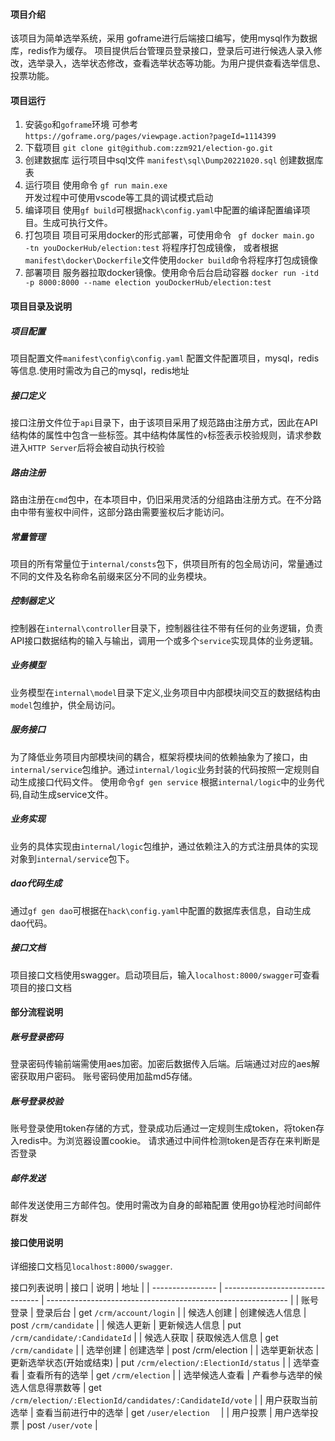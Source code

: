 #### 项目介绍
该项目为简单选举系统，采用 goframe进行后端接口编写，使用mysql作为数据库，redis作为缓存。
项目提供后台管理员登录接口，登录后可进行候选人录入修改，选举录入，选举状态修改，查看选举状态等功能。为用户提供查看选举信息、投票功能。

#### 项目运行
1. 安装`go`和`goframe`环境
可参考`https://goframe.org/pages/viewpage.action?pageId=1114399`
2. 下载项目
`git clone git@github.com:zzm921/election-go.git`
3. 创建数据库
运行项目中sql文件 `manifest\sql\Dump20221020.sql` 创建数据库表
4. 运行项目
使用命令
`gf run main.exe`   
开发过程中可使用vscode等工具的调试模式启动
5. 编译项目
使用`gf build`可根据`hack\config.yaml`中配置的编译配置编译项目。生成可执行文件。
6. 打包项目
项目可采用docker的形式部署，可使用命令
` gf docker main.go  -tn youDockerHub/election:test` 将程序打包成镜像，
或者根据`manifest\docker\Dockerfile`文件使用`docker build`命令将程序打包成镜像
7. 部署项目
服务器拉取docker镜像。使用命令后台启动容器
`docker run -itd -p 8000:8000 --name election youDockerHub/election:test`

#### 项目目录及说明
##### 项目配置
项目配置文件`manifest\config\config.yaml` 配置文件配置项目，mysql，redis等信息.使用时需改为自己的mysql，redis地址

##### 接口定义
接口注册文件位于`api`目录下，由于该项目采用了规范路由注册方式，因此在API结构体的属性中包含一些标签。其中结构体属性的`v`标签表示校验规则，请求参数进入`HTTP Server`后将会被自动执行校验

##### 路由注册
路由注册在`cmd`包中，在本项目中，仍旧采用灵活的分组路由注册方式。在不分路由中带有鉴权中间件，这部分路由需要鉴权后才能访问。

##### 常量管理
项目的所有常量位于`internal/consts`包下，供项目所有的包全局访问，常量通过不同的文件及名称命名前缀来区分不同的业务模块。

##### 控制器定义
控制器在`internal\controller`目录下，控制器往往不带有任何的业务逻辑，负责API接口数据结构的输入与输出，调用一个或多个`service`实现具体的业务逻辑。

##### 业务模型
业务模型在`internal\model`目录下定义,业务项目中内部模块间交互的数据结构由`model`包维护，供全局访问。


##### 服务接口
为了降低业务项目内部模块间的耦合，框架将模块间的依赖抽象为了接口，由`internal/service`包维护。通过`internal/logic`业务封装的代码按照一定规则自动生成接口代码文件。
使用命令`gf gen service` 根据`internal/logic`中的业务代码,自动生成service文件。

##### 业务实现
业务的具体实现由`internal/logic`包维护，通过依赖注入的方式注册具体的实现对象到`internal/service`包下。

##### dao代码生成
通过`gf gen dao`可根据在`hack\config.yaml`中配置的数据库表信息，自动生成dao代码。

##### 接口文档
项目接口文档使用swagger。启动项目后，输入`localhost:8000/swagger`可查看项目的接口文档

#### 部分流程说明
##### 账号登录密码
登录密码传输前端需使用aes加密。加密后数据传入后端。后端通过对应的aes解密获取用户密码。
账号密码使用加盐md5存储。
##### 账号登录校验
账号登录使用token存储的方式，登录成功后通过一定规则生成token，将token存入redis中。为浏览器设置cookie。
请求通过中间件检测token是否存在来判断是否登录
##### 邮件发送
邮件发送使用三方邮件包。使用时需改为自身的邮箱配置
使用go协程池时间邮件群发

#### 接口使用说明
详细接口文档见`localhost:8000/swagger`.

接口列表说明
| 接口             | 说明                             | 地址                                                         |
| ---------------- | -------------------------------- | ------------------------------------------------------------ |
| 账号登录         | 登录后台                         | get `/crm/account/login`                                     |
| 候选人创建       | 创建候选人信息                   | post `/crm/candidate`                                        |
| 候选人更新       | 更新候选人信息                   | put `/crm/candidate/:CandidateId`                            |
| 候选人获取       | 获取候选人信息                   | get   `/crm/candidate`                                       |
| 选举创建         | 创建选举                         | post /crm/election                                           |
| 选举更新状态     | 更新选举状态(开始或结束)         | put  `/crm/election/:ElectionId/status`                      |
| 选举查看         | 查看所有的选举                   | get   `/crm/election`                                        |
| 选举候选人查看   | 产看参与选举的候选人信息得票数等 | get `/crm/election/:ElectionId/candidates/:CandidateId/vote` |
| 用户获取当前选举 | 查看当前进行中的选举             | get `/user/election  `                                       |
| 用户投票         | 用户选举投票                     | post `/user/vote`                                                             |
